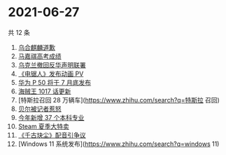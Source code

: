 # 2021-06-27

共 12 条

<!-- BEGIN -->
<!-- 最后更新时间 Sun Jun 27 2021 23:06:24 GMT+0800 (China Standard Time) -->

1. [乌合麒麟道歉](https://www.zhihu.com/search?q=乌合麒麟)
2. [马嘉祺高考成绩](https://www.zhihu.com/search?q=马嘉祺高考)
3. [乌克兰撤回反华声明联署](https://www.zhihu.com/search?q=乌克兰)
4. [《电锯人》发布动画 PV](https://www.zhihu.com/search?q=电锯人)
5. [华为 P 50 将于 7 月底发布](https://www.zhihu.com/search?q=华为p50)
6. [海贼王 1017 话更新](https://www.zhihu.com/search?q=海贼王)
7. [特斯拉召回 28 万辆车](https://www.zhihu.com/search?q=特斯拉 召回)
8. [贝尔被记者惹怒](https://www.zhihu.com/search?q=贝尔)
9. [今年新增 37 个本科专业](https://www.zhihu.com/search?q=新专业)
10. [Steam 夏季大特卖](https://www.zhihu.com/search?q=Steam)
11. [《千古玦尘》配音引争议](https://www.zhihu.com/search?q=千古玦尘配音)
12. [Windows 11 系统发布](https://www.zhihu.com/search?q=windows 11)

<!-- END -->
